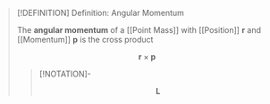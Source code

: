 >[!DEFINITION] Definition: Angular Momentum
>
>The **angular momentum** of a [[Point Mass]] with [[Position]] $\boldsymbol{r}$ and [[Momentum]] $\boldsymbol{p}$ is the cross product 
>
>$$
>\boldsymbol{r}\times \boldsymbol{p}
>$$
>
>>[!NOTATION]-
>>
>>$$
>>\boldsymbol{L}
>>$$
>>
>